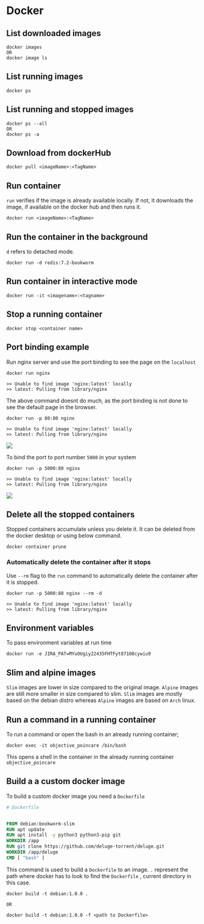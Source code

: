 # Docker

## List downloaded images

```shell
docker images
OR
docker image ls
```

## List running images

```shell
docker ps
```

## List running and stopped images

```shell
docker ps --all 
OR
docker ps -a
```

## Download from dockerHub

```shell
docker pull <imageName>:<TagName>
```

## Run container

`run` verifies if the image is already available locally. If not, it downloads the image, if available on the docker hub and then runs it.

```shell
docker run <imageName>:<TagName>
```

## Run the container in the background

`d` refers to detached mode.

```shell
docker run -d redis:7.2-bookworm
```

## Run container in interactive mode

```shell
docker run -it <imagename>:<tagname>
```

## Stop a running container

```shell
docker stop <container name>
```

## Port binding example

Run nginx server and use the port binding to see the page on the `localhost`

```shell
docker run nginx

>> Unable to find image 'nginx:latest' locally
>> latest: Pulling from library/nginx
```

The above command doesnt do much, as the port binding is not done to see the default page in the browser.

```shell
docker run -p 80:80 nginx

>> Unable to find image 'nginx:latest' locally
>> latest: Pulling from library/nginx
```

![](C:\Users\jeeva\AppData\Roaming\marktext\images\2024-08-04-09-45-13-image.png)

To bind the port to port number `5000` in your system

```shell
docker run -p 5000:80 nginx

>> Unable to find image 'nginx:latest' locally
>> latest: Pulling from library/nginx
```

![](C:\Users\jeeva\AppData\Roaming\marktext\images\2024-08-04-09-46-29-image.png)

## Delete all the stopped containers

Stopped containers accumulate unless you delete it. It can be deleted from the docker desktop or using below command.

```shell
docker container prune
```

### Automatically delete the container after it stops

Use `--rm` flag to the `run` command to automatically delete the container after it is stopped.

```shell
docker run -p 5000:80 nginx --rm -d

>> Unable to find image 'nginx:latest' locally
>> latest: Pulling from library/nginx
```

## Environment variables

To pass environment variables at run time

```shell
docker run -e JIRA_PAT=MYuOUgiy22435FHTFyt87108cywiu9
```

## Slim and alpine images

`Slim` images are lower in size compared to the original image. `Alpine` images are still more smaller in size compared to slim. `Slim` images are mostly based on the debian distro whereas `Alpine` images are based on `Arch` linux. 

## Run a command in a running container

To run a command or open the bash in  an already running container;

```shell
docker exec -it objective_poincare /bin/bash
```

This opens a shell in the container in the already running container `objective_poincare`

## Build a a custom docker image

To build a custom docker image you need a `Dockerfile` 

```dockerfile
# Dockerfile


FROM debian:bookworm-slim
RUN apt update
RUN apt install -y python3 python3-pip git
WORKDIR /app
RUN git clone https://github.com/deluge-torrent/deluge.git
WORKDIR /app/deluge
CMD [ "bash" ]
```

This command is used to build a `Dockerfile` to an image. `.` represent the path where docker has to look to find the `Dockerfile` , current directory in this case.

```shell
docker build -t debian:1.0.0 .

OR

docker build -t debian:1.0.0 -f <path to Dockerfile>
```
